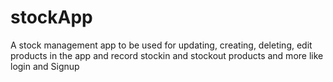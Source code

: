 # stockApp
A stock management app to be used for updating, creating, deleting, edit products in the app and record stockin and stockout products and more like login and Signup
